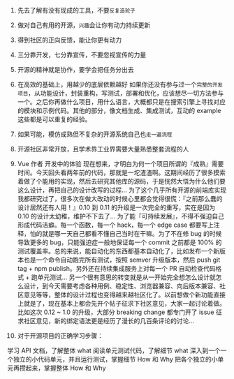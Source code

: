 1. 先去了解有没有现成的工具，不要`反复造轮子`
2. 做对自己有用的开源，`兴趣`会让你有动力持续更新
3. 得到社区的正向反馈，能让你更有动力
4. 三分靠开发，七分靠宣传，不要忽视宣传的力量
5. 开源的精神就是协作，要学会把任务分出去
6. 在高效的基础上，用越少的底层依赖越好
   如果你还没有参与过一个`完整的开发项目`，从功能设计，封装重构，写测试，部署和优化，应该想尽一切方法参与一个。之后你再做什么项目，用什么语言，大概都只是在搜索引擎上寻找对应的模块和示例代码。其他的部分，像文档生成、集成测试，互动的 example 这些都是可以重复的经验。
7. 如果可能，模仿成熟但不复杂的开源系统自己也`走一遍流程`
8. 开源社区非常开放，且学术界工业界需要大量熟悉整套流程的人

9. Vue 作者
   开发中的体验
   现在想来，才明白为何一个项目所谓的『成熟』需要时间。今天回头看两年前的代码，那就是一坨渣渣啊。这期间经历了很多摸索着做了个能用的实现，然后去研究其他库的源码，于是恍然大悟为什么他们要这么设计，再把自己的设计改写的过程... 为了这个几乎所有开源的前端库实现我都研究过了，很多次在做大改动的时候心里都会觉得很慌：『之前那么蠢的设计居然还有人用！』0.10 到 0.11 的升级是一次完全的重写，实在是因为 0.10 的设计太幼稚，维护不下去了...
   为了能『可持续发展』，不得不强迫自己形成代码洁癖。每一个函数，每一个 hack，每一个 edge case 都要写上注释，怕的就是哪一天自己都看不懂自己当时在干嘛。为了不在修 bug 的时候导致更多的 bug，只能强迫症一般地保证每一个 commit 之前都是 100% 的测试覆盖率。总的来说，能自动化的东西都基本自动化了，比如发布一个新版本也是一个命令自动跑完所有测试，按照 semver 升级版本，然后 push git tag + npm publish。另外还在持续集成服务上对每一个 PR 自动检查代码格式 + 跑单元测试...
   另一个很有意思的转变就是从一开始完全想怎么设计就怎么设计，到今天需要考虑各种用例、稳定性、浏览器兼容、向后版本兼容、社区意见等等，整体的设计过程也变得越来越社区化了。以前想做个新功能直接上就是了，现在基本上都会先开个帖子征求下社区意见，大家一起讨论着做。比如这次 0.12 ~ 1.0 的升级，大部分 breaking change 都专门开了 issue 征求社区意见，新的绑定语法更是经历了漫长的几百条评论的讨论...
10. 对于开源项目的正确学习步骤：

学习 API 文档，了解整体 what
阅读单元测试代码，了解细节 what
深入到一个一个独立的小代码单元，并且运行测试，掌握细节 How 和 Why
把各个独立的小单元再攒起来，掌握整体 How 和 Why
